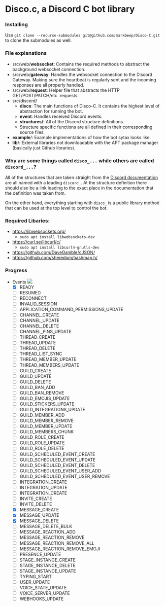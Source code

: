 # Disco.c, a Discord C bot library

### Installing
Use `git clone --recurse-submodules git@github.com:markbeep/Disco-C.git` to clone the submodules as well.

### File explanations

- src/web/**websocket**: Contains the required methods to abstract the background websocket connection.
- src/web/**gateway**: Handles the websocket connection to the Discord Gateway. Making sure the heartbeat is regularly sent and the incoming responses are all properly handled.
- src/web/**request**: Helper file that abstracts the HTTP GET/POST/PATCH/etc. requests.
- src/discord/
  - **disco**: The main functions of Disco-C. It contains the highest level of abstraction for running the bot.
  - **event**: Handles received Discord events.
  - **structures/**: All of the Discord structure definitions.
  - Structure specific functions are all defined in their corresponding source files.
- **example**/: Example implementations of how the bot sytax looks like.
- **lib**/: External libraries not downloadable with the APT package manager (basically just Github libraries).

### Why are some things called `disco_...` while others are called `discord_...`?
All of the structures that are taken straight from the [Discord documentation](https://discord.com/developers/docs/) are all named with a leading `discord_`. At the structure definition there should also be a link leading to the exact place in the documentation that the definition was taken from.

On the other hand, everything starting with `disco_` is a public library method that can be used at the top level to control the bot.


### Required Libaries:
- https://libwebsockets.org/
  - `sudo apt install libwebsockets-dev`
- https://curl.se/libcurl/c/
  - `sudo apt install libcurl4-gnutls-dev`
- https://github.com/DaveGamble/cJSON/
- https://github.com/sheredom/hashmap.h/

### Progress
- Events ![](https://progress-bar.dev/7/?title=4/56)
  - [x] READY
  - [ ] RESUMED
  - [ ] RECONNECT
  - [ ] INVALID_SESSION
  - [ ] APPLICATION_COMMAND_PERMISSIONS_UPDATE
  - [ ] CHANNEL_CREATE
  - [ ] CHANNEL_UPDATE
  - [ ] CHANNEL_DELETE
  - [ ] CHANNEL_PINS_UPDATE
  - [ ] THREAD_CREATE
  - [ ] THREAD_UPDATE
  - [ ] THREAD_DELETE
  - [ ] THREAD_LIST_SYNC
  - [ ] THREAD_MEMBER_UPDATE
  - [ ] THREAD_MEMBERS_UPDATE
  - [ ] GUILD_CREATE
  - [ ] GUILD_UPDATE
  - [ ] GUILD_DELETE
  - [ ] GUILD_BAN_ADD
  - [ ] GUILD_BAN_REMOVE
  - [ ] GUILD_EMOJIS_UPDATE
  - [ ] GUILD_STICKERS_UPDATE
  - [ ] GUILD_INTEGRATIONS_UPDATE
  - [ ] GUILD_MEMBER_ADD
  - [ ] GUILD_MEMBER_REMOVE
  - [ ] GUILD_MEMBER_UPDATE
  - [ ] GUILD_MEMBERS_CHUNK
  - [ ] GUILD_ROLE_CREATE
  - [ ] GUILD_ROLE_UPDATE
  - [ ] GUILD_ROLE_DELETE
  - [ ] GUILD_SCHEDULED_EVENT_CREATE
  - [ ] GUILD_SCHEDULED_EVENT_UPDATE
  - [ ] GUILD_SCHEDULED_EVENT_DELETE
  - [ ] GUILD_SCHEDULED_EVENT_USER_ADD
  - [ ] GUILD_SCHEDULED_EVENT_USER_REMOVE
  - [ ] INTEGRATION_CREATE
  - [ ] INTEGRATION_UPDATE
  - [ ] INTEGRATION_CREATE
  - [ ] INVITE_CREATE
  - [ ] INVITE_DELETE
  - [x] MESSAGE_CREATE
  - [x] MESSAGE_UPDATE
  - [x] MESSAGE_DELETE
  - [ ] MESSAGE_DELETE_BULK
  - [ ] MESSAGE_REACTION_ADD
  - [ ] MESSAGE_REACTION_REMOVE
  - [ ] MESSAGE_REACTION_REMOVE_ALL
  - [ ] MESSAGE_REACTION_REMOVE_EMOJI
  - [ ] PRESENCE_UPDATE
  - [ ] STAGE_INSTANCE_CREATE
  - [ ] STAGE_INSTANCE_DELETE
  - [ ] STAGE_INSTANCE_UPDATE
  - [ ] TYPING_START
  - [ ] USER_UPDATE
  - [ ] VOICE_STATE_UPDATE
  - [ ] VOICE_SERVER_UPDATE
  - [ ] WEBHOOKS_UPDATE
